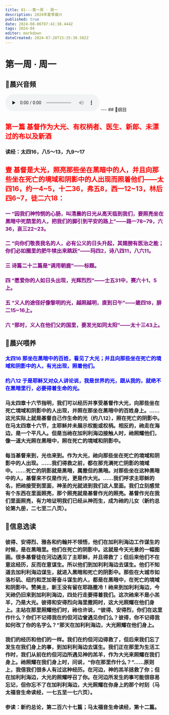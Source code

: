 ```yaml
---
title: 01---第一周 · 周一
description: 2024年夏季晨兴
published: true
date: 2024-08-06T07:41:38.444Z
tags: 2024-04
editor: markdown
dateCreated: 2024-07-28T15:35:30.582Z
---
```


# 第一周 · 周一
## 🎵晨兴音频
<audio id="audio" controls="" preload="none">
      <source id="mp3" src="/2024-04/week1/week1day1.mp3">
</audio>
---
## 📖纲目

## <font color=red>第一篇    **基督作为大光、有权柄者、医生、新郎、未漂过的布以及新酒**</font>

### 读经：太四16，八5～13，九9～17

## <font color=red>**壹**    **基督是大光，照亮那些坐在黑暗中的人，并且向那些坐在死亡的境域和阴影中的人出现而照着他们——太四16，约一4~5，十二36，弗五8，西一12~13，林后四6~7，徒二六18：**</font>

### <font color=purple>一    “因我们神怜悯的心肠，叫清晨的日光从高天临到我们，要照亮坐在黑暗中死荫里的人，把我们的脚引到平安的路上”——路一78~79，六36，哀三22~23。</font>

### <font color=purple>二    “向你们敬畏我名的人，必有公义的日头升起，其翅膀有医治之能；你们必如圈里的肥牛犊出来跳跃”——玛四2，诗八四11，八六11。</font>

### <font color=purple>三    诗篇二十二篇是“调用朝鹿”——标题。</font>

### <font color=purple>四    “愿爱你的人如日头出现，光辉烈烈”——士五31中，赛六十1、5上。</font>

### <font color=purple>五    “义人的途径好像黎明的光，越照越明，直到日午”——箴四18，腓二15~16上。</font>

### <font color=purple>六    “那时，义人在他们父的国里，要发光如同太阳”——太十三43上。</font>

## 📖晨兴喂养

### <font color=blue>太四16    那坐在黑暗中的百姓，看见了大光；并且向那些坐在死亡的境域和阴影中的人，有光出现，照着他们。</font>

### <font color=blue>约八12    于是耶稣又对众人讲论说，我是世界的光，跟从我的，就绝不在黑暗里行，必要得着生命的光。</font>

### 马太四章十六节指明，我们可以经历并享受基督作大光，向那些坐在死亡境域和阴影中的人出现，并照在那坐在黑暗中的百姓身上。……这光实际上就是基督自己作生命的光（约八12），照在死亡的阴影中。在马太四章十六节，主耶稣并未展示权能或权柄。相反的，祂走在海边，是一个平凡人。但是当祂在加利利海边接触人时，祂照耀他们，像一道大光照在黑暗中，照在死亡的境域和阴影中。

### 每当基督来到，光也来到。作为大光，祂向那些坐在死亡的境域和阴影中的人出现。……我们得救之前，都在那充满死亡阴影的境域中。……死亡的阴影就是黑暗，属撒但的黑暗。对那些坐在这种黑暗中的人，基督来不仅是作光，更是作大光。……我们呼求主耶稣的名，把祂接受到里面，神圣的光就进到我们这人里面。我们立刻感觉有个东西在里面照亮，那个照亮就是基督作光的照亮。基督作光在我们里面照亮，有力地证明我们已经从神而生，成为祂的儿女（新约总论第九册，二七至二八页）。

## 📖信息选读

### 彼得、安得烈、雅各和约翰并不领悟，他们在加利利海边工作谋生的时候，是在黑暗里。他们在死亡的阴影中。这就是今天光景的一幅图画。很多基督徒在河边遇见了主耶稣，并且得救了；但后来他们不在意这经历，反而在意谋生。所以他们到加利利海边去谋生。他们不知道去加利利海边谋生，就进入黑暗和死亡的阴影中。那些在大城市如洛杉矶、纽约和芝加哥奋斗谋生的人，都是在黑暗中，在死亡的境域和阴影中。赞美主，新王没有留在耶路撒冷！祂来到加利利海边，今天祂仍旧来到加利利海边，四处行走要得着我们。这次祂来不是小羔羊，乃是大光。彼得和安得烈向海里撒网时，这大光照耀在他们身上。主站在那里照耀他们时，祂也许说，“彼得、安得烈，你们在这里作什么？你们不记得我在约但河边曾遇见你们么？彼得，你不记得我如何改了你的名字么？”那天在加利利海边，大光照耀在他们身上。

### 我们的经历和他们的一样。我们在约但河边得救了，但后来我们忘了发生在我们身上的事，到加利利海边去谋生。我们正在那里为生活工作时，我们从前在约但河边所遇见神的羔羊，作为大光来照耀在我们身上。祂照耀在我们身上时，问说，“你在那里作什么？”……原则上，我信我们很多人有过这种经历。在河边，神的羔羊拯救了你；但在加利利海边，大光的照耀呼召了你。在河边所发生的事可能很容易忘记，但你忘不了在加利利海边，大光照耀在你身上的那个时刻（马太福音生命读经，一七五至一七六页）。

### 参读：新约总论，第二百六十七篇；马太福音生命读经，第十二篇。
<!-- Google tag (gtag.js) -->
<script async src="https://www.googletagmanager.com/gtag/js?id=G-1P8709Z16T"></script>
<script>
  window.dataLayer = window.dataLayer || [];
  function gtag(){dataLayer.push(arguments);}
  gtag('js', new Date());

  gtag('config', 'G-1P8709Z16T');
</script>

